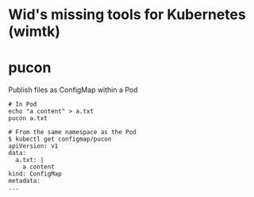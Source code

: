# Wid's missing tools for Kubernetes (wimtk)

# pucon

Publish files as ConfigMap within a Pod


```
# In Pod
echo "a content" > a.txt
pucon a.txt
```

```
# From the same namespace as the Pod
$ kubectl get configmap/pucon
apiVersion: v1
data:
  a.txt: |
    a content
kind: ConfigMap
metadata:
...

```

